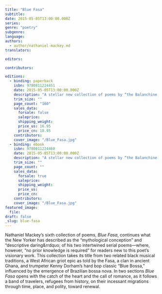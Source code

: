 ```yaml
---
title: "Blue Fasa"
subtitle:
date: 2015-05-05T13:00:00.000Z
series:
genre: "poetry"
subgenre:
language:
authors:
  - author/nathaniel-mackey.md
translators:

editors:

contributors:

editions:
  - binding: paperback
    isbn: 9780811224451
    date: 2015-05-05T13:00:00.000Z
    description: "A stellar new collection of poems by “the Balanchine of the architecture dance” (_The New York Times_), and winner of the National Book Award in poetry "
    trim_size: ""
    page_count: "160"
    sales_data:
      forsale: false
      saleprice:
      shipping_weight:
      price_us: 16.95
      price_cn: 18.95
    contributors:
    cover_image: "/Blue_Fasa.jpg"
  - binding: ebook
    isbn: 9780811224468
    date: 2015-05-05T13:00:00.000Z
    description: "A stellar new collection of poems by “the Balanchine of the architecture dance” (_The New York Times_), and winner of the National Book Award in poetry. "
    trim_size: ""
    page_count: ""
    sales_data:
      forsale: true
      saleprice:
      shipping_weight:
      price_us:
      price_cn:
    contributors:
    cover_image: "/Blue_Fasa.jpg"
featured_image:
  file:
draft: false
_slug: blue-fasa
---
```


Nathaniel Mackey’s sixth collection of poems, _Blue Fasa_, continues what the New Yorker has described as the “mythological conception” and “descriptive daring&rrdquo; of his two intertwined serial poems—where, however, “no prior knowledge is required” for readers new to this poet’s visionary work. This collection takes its title from two related black musical traditions, a West African griot epic as told by the Fasa, a clan in ancient Ghana, and trumpeter Kenny Dorham’s hard bop classic “Blue Bossa,” influenced by the emergence of Brazilian bossa nova. In two sections _Blue Fasa_ opens with the catch of the heart and the call of romance, as it follows a band of travelers, refugees from history, on their incessant migrations through time, place, and polity, toward renewal.

